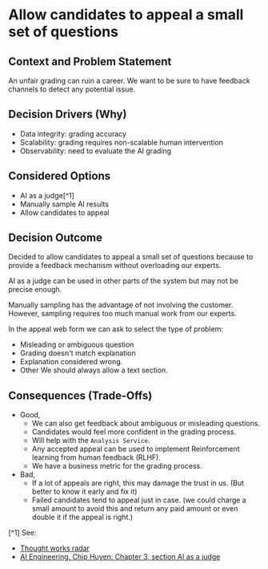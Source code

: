 # Allow candidates to appeal a small set of questions

## Context and Problem Statement

An unfair grading can ruin a career. We want to be sure to have feedback channels to detect any potential issue.

## Decision Drivers (Why)

* Data integrity: grading accuracy
* Scalability: grading requires non-scalable human intervention
* Observability: need to evaluate the AI grading

## Considered Options

* AI as a judge[^1]
* Manually sample AI results
* Allow candidates to appeal

## Decision Outcome

Decided to allow candidates to appeal a small set of questions because to provide a feedback
mechanism without overloading our experts.

AI as a judge can be used in other parts of the system but may not be precise enough.

Manually sampling has the advantage of not involving the customer. However, sampling requires too much manual work
from our experts.

In the appeal web form we can ask to select the type of problem:

* Misleading or ambiguous question
* Grading doesn't match explanation
* Explanation considered wrong.
* Other
  We should always allow a text section.

## Consequences (Trade-Offs)

* Good,
    * We can also get feedback about ambiguous or misleading questions.
    * Candidates would feel more confident in the grading process.
    * Will help with the `Analysis Service`.
    * Any accepted appeal can be used to implement Reinforcement learning from human feedback (RLHF).
    * We have a business metric for the grading process.
* Bad,
    * If a lot of appeals are right, this may damage the trust in us. (But better to know it early and fix it)
    * Failed candidates tend to appeal just in case. (we could charge a small amount to avoid this and return any
      paid amount or even double it if the appeal is right.)

[^1] See:

* [Thought works radar](https://www.thoughtworks.com/en-us/radar/techniques/llm-as-a-judge)
* [AI Engineering, Chip Huyen: Chapter 3, section AI as a judge](https://learning.oreilly.com/library/view/ai-engineering/9781098166298/ch03.html#ch03a_ai_as_a_judge_1730150757064706)